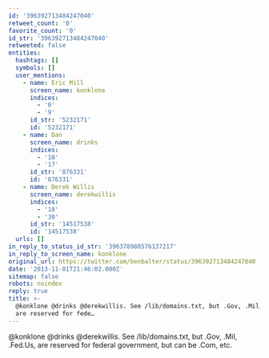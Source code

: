 ```yaml
---
id: '396392713484247040'
retweet_count: '0'
favorite_count: '0'
id_str: '396392713484247040'
retweeted: false
entities:
  hashtags: []
  symbols: []
  user_mentions:
    - name: Eric Mill
      screen_name: konklone
      indices:
        - '0'
        - '9'
      id_str: '5232171'
      id: '5232171'
    - name: Dan
      screen_name: drinks
      indices:
        - '10'
        - '17'
      id_str: '876331'
      id: '876331'
    - name: Derek Willis
      screen_name: derekwillis
      indices:
        - '18'
        - '30'
      id_str: '14517538'
      id: '14517538'
  urls: []
in_reply_to_status_id_str: '396378988576137217'
in_reply_to_screen_name: konklone
original_url: https://twitter.com/benbalter/status/396392713484247040
date: '2013-11-01T21:46:02.000Z'
sitemap: false
robots: noindex
reply: true
title: >-
  @konklone @drinks @derekwillis. See /lib/domains.txt, but .Gov, .Mil, .Fed.Us,
  are reserved for fede…
---
```


@konklone @drinks @derekwillis. See /lib/domains.txt, but .Gov, .Mil, .Fed.Us, are reserved for federal government, but can be .Com, etc.